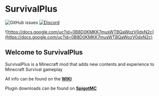 # SurvivalPlus
![GitHub issues](https://img.shields.io/github/issues/ShaneBeeStudios/SurvivalPlus.svg)
[![Discord](https://img.shields.io/discord/425192525091831808.svg)](https://discord.gg/skypixel)

![https://docs.google.com/uc?id=0B8D0KMKK7musWTBQaWozV0dxN2c](https://docs.google.com/uc?id=0B8D0KMKK7musWTBQaWozV0dxN2c)


## Welcome to SurvivalPlus
SurvivalPlus is a Minecraft mod that adds new contents and experience to Minecraft Survival gameplay

All info can be found on the [**WIKI**](https://github.com/ShaneBeeStudios/SurvivalPlus/wiki)

Plugin downloads can be found on [**SpigotMC**](https://www.spigotmc.org/resources/survival-plus.67351/)
